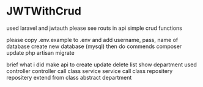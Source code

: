 # JWTWithCrud
used laravel and jwtauth
please see routs in api
simple crud functions

please copy .env.example to .env and add username, pass, name of database
create new database (mysql)
then do commends
composer update
php artisan migrate

brief what i did
make api to create update delete list show department
used controller 
controller call class service
service call class repositery
repositery extend from class abstract department
